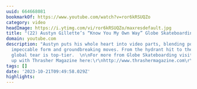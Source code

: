 ```yaml
---
uuid: 664668081
bookmarkOf: https://www.youtube.com/watch?v=ror6kRSUQZo
category: video
headImage: https://i.ytimg.com/vi/ror6kRSUQZo/maxresdefault.jpg
title: "(22) Austyn Gillette’s “Know You My Own Way” Globe Skateboarding Part - YouTube"
domain: youtube.com
description: "Austyn puts his whole heart into video parts, blending powerful lines,
  impeccable form and groundbreaking moves. From the hydrant hit to the finalé, this
  global tear is top-tier.  \n\nFor more from Globe Skateboarding visit:\nhttps://us.globebrand.com/pages/skateboarding\n\r\n\r\nKeep
  up with Thrasher Magazine here:\r\nhttp://www.thrashermagazine.com\r\nhttp://www.facebook.com/thrashermagazine\r\nhttp://www.instagram.com/thrashermag\r\nhttp://www.twitter.com/thrashermag"
tags: []
date: '2023-10-21T09:49:58.029Z'
highlights: 
---
```



